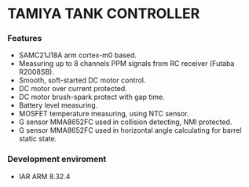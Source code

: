 # TAMIYA TANK CONTROLLER

### Features
- SAMC21J18A arm cortex-m0 based.
- Measuring up to 8 channels PPM signals from RC receiver (Futaba R2008SB).
- Smooth, soft-started DC motor control.
- DC motor over current protected.
- DC motor brush-spark protect with gap time.
- Battery level measuring.
- MOSFET temperature measuring, using NTC sensor.
- G sensor MMA8652FC used in collision detecting, NMI protected.
- G sensor MMA8652FC used in horizontal angle calculating for barrel static state.

### Development enviroment
- IAR ARM 8.32.4